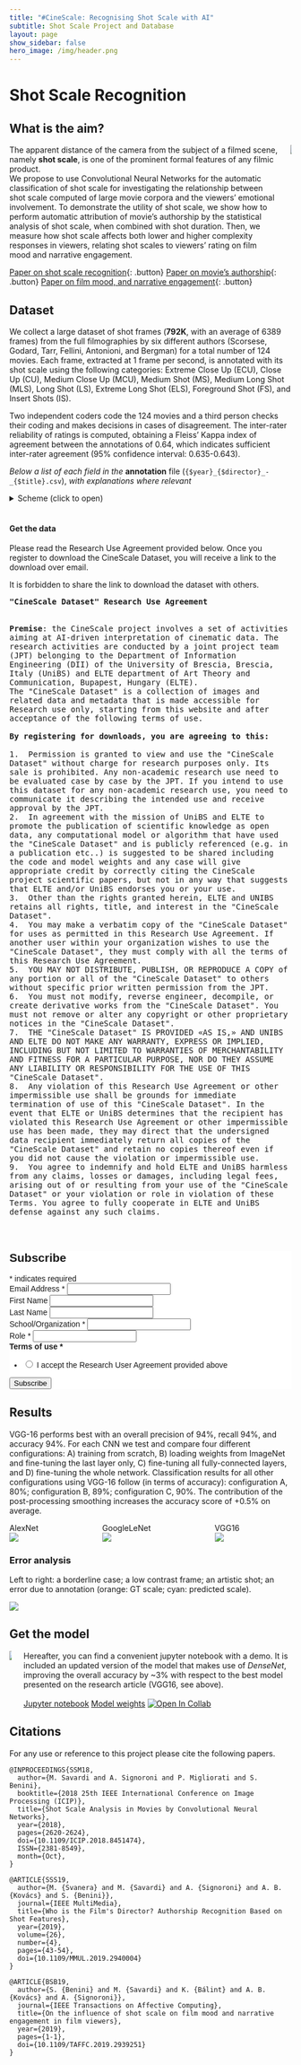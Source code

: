 ```yaml
---
title: "#CineScale: Recognising Shot Scale with AI"
subtitle: Shot Scale Project and Database
layout: page
show_sidebar: false
hero_image: /img/header.png
---
```


<!-- #region -->
# Shot Scale Recognition


## What is the aim?
<div class="columns is-mobile is-centered is-vcentered">
  <div class="column is-4">
    <span>The apparent distance of the camera from the subject of a filmed scene, namely <b>shot scale</b>, is one of the prominent formal features of any filmic product. <br/>
        We propose to use Convolutional Neural Networks for the automatic classification of shot scale for investigating the relationship between shot scale computed of large movie corpora and the viewers’ emotional involvement. To demonstrate the utility of shot scale, we show how to perform automatic attribution of movie’s authorship by the statistical analysis of shot scale, when combined with shot duration. Then, we measure how shot scale affects both lower and higher complexity responses in viewers, relating shot scales to viewers’ rating on film mood and narrative engagement.
      </span>
  </div>
  <div class="column">
    <img src="/img/shottype.jpg">
  </div>
</div>

[Paper on shot scale recognition](https://ieeexplore.ieee.org/document/8451474){: .button}
[Paper on movie’s authorship](https://ieeexplore.ieee.org/document/8826335){: .button}
[Paper on film mood, and narrative engagement](https://ieeexplore.ieee.org/document/8822965){: .button}



<!-- #endregion -->

## Dataset

<!-- #region -->
We collect a large dataset of shot frames (<b>792K</b>, with an average of 6389 frames) from the full filmographies by six different authors (Scorsese, Godard, Tarr, Fellini, Antonioni, and Bergman) for a total number of 124 movies. Each frame, extracted at 1 frame per second, is annotated with its shot scale using the following categories: Extreme Close Up (ECU), Close Up (CU), Medium Close Up (MCU), Medium Shot (MS), Medium Long Shot (MLS), Long Shot (LS), Extreme Long Shot (ELS), Foreground Shot (FS), and Insert Shots (IS).

Two independent coders code the 124 movies and a third person checks their coding and makes decisions in cases of disagreement. The inter-rater reliability of ratings is computed, obtaining a Fleiss’ Kappa index of agreement between the annotations of 0.64, which indicates sufficient inter-rater agreement (95% confidence interval: 0.635-0.643).

*Below a list of each field in the* **annotation** file (`{$year}_{$director}_-_{$title}.csv`), *with explanations where relevant*
<details>
 <summary>Scheme (click to open)</summary>
    <table>
  <thead>
    <tr>
      <th>Attribute</th>
      <th>Description</th>
    </tr>
  </thead>
  <tbody>
    <tr>
      <td>time</td>
      <td>Time from the movie beginning</td>
    </tr>
    <tr>
      <td>shotscale</td>
      <td>Shot scale class, see next table </td>
    </tr>
  </tbody>    
    </table>
​    

 <table>
  <thead>
    <tr>
      <th>Code</th>
      <th>Abbreviation</th>
      <th>Class</th>
    </tr>
  </thead>
  <tbody>
    <tr>
      <td>0</td>
      <td>FS</td>
      <td>Foreground Shot</td>
    </tr>
    <tr>
      <td>1</td>
      <td>ECU</td>
      <td>Extreme Close Up</td>
    </tr>
    <tr>
      <td>2</td>
      <td>CU</td>
      <td>Close Up</td>
    </tr>
    <tr>
      <td>3</td>
      <td>MCU</td>
      <td>Medium Close Up</td>
    </tr>
    <tr>
      <td>4</td>
      <td>MS</td>
      <td>Medium Shot</td>
    </tr>
    <tr>
      <td>5</td>
      <td>MLS</td>
      <td>Medium Long Shot</td>
    </tr>
    <tr>
      <td>6</td>
      <td>LS</td>
      <td>Long Shot</td>
    </tr>
    <tr>
      <td>7</td>
      <td>ELS</td>
      <td>Extreme Long Shot</td>
    </tr>
    <tr>
      <td>8</td>
      <td>IS</td>
      <td>Insert Shots</td>
    </tr>
    <tr>
      <td>9</td>
      <td>NA</td>
      <td>Not available</td>
    </tr>
  </tbody>    
 </table>
</details>
<br />
<!-- #endregion -->

<!-- #region -->
<section class="showcase">
    <div class="showcase-content">
    <h4 id="get-the-data">Get the data</h4>

Please read the Research Use Agreement provided below. Once you register to download the CineScale Dataset, you will receive a link to the download over email. 
        
It is forbidden to share the link to download the dataset with others.

<pre class="highlight" style="white-space: pre-wrap">
<b>"CineScale Dataset" Research Use Agreement</b>

<div style="text-align: left">
<b>Premise</b>: the CineScale project involves a set of activities aiming at AI-driven interpretation of cinematic data. The research activities are conducted by a joint project team (JPT) belonging to the Department of Information  Engineering (DII) of the University of Brescia, Brescia, Italy (UniBS) and ELTE department of Art Theory and Communication, Bupapest, Hungary (ELTE).
The "CineScale Dataset" is a collection of images and related data and metadata that is made accessible for Research use only, starting from this website and after acceptance of the following terms of use. 

<b>By registering for downloads, you are agreeing to this:</b>

1.	Permission is granted to view and use the "CineScale Dataset" without charge for research purposes only. Its sale is prohibited. Any non-academic research use need to be evaluated case by case by the JPT. If you intend to use this dataset for any non-academic research use, you need to communicate it describing the intended use and receive approval by the JPT.
2.	In agreement with the mission of UniBS and ELTE to promote the publication of scientific knowledge as open data, any computational model or algorithm that have used the "CineScale Dataset" and is publicly referenced (e.g. in a publication etc..) is suggested to be shared including the code and model weights and any case will give appropriate credit by correctly citing the CineScale project scientific papers, but not in any way that suggests that ELTE and/or UniBS endorses you or your use.
3.	Other than the rights granted herein, ELTE and UNIBS retains all rights, title, and interest in the "CineScale Dataset".
4.	You may make a verbatim copy of the "CineScale Dataset" for uses as permitted in this Research Use Agreement. If another user within your organization wishes to use the "CineScale Dataset", they must comply with all the terms of this Research Use Agreement.
5.	YOU MAY NOT DISTRIBUTE, PUBLISH, OR REPRODUCE A COPY of any portion or all of the "CineScale Dataset" to others without specific prior written permission from the JPT.
6.	You must not modify, reverse engineer, decompile, or create derivative works from the "CineScale Dataset". You must not remove or alter any copyright or other proprietary notices in the "CineScale Dataset".
7.	THE "CineScale Dataset" IS PROVIDED «AS IS,» AND UNIBS AND ELTE DO NOT MAKE ANY WARRANTY, EXPRESS OR IMPLIED, INCLUDING BUT NOT LIMITED TO WARRANTIES OF MERCHANTABILITY AND FITNESS FOR A PARTICULAR PURPOSE, NOR DO THEY ASSUME ANY LIABILITY OR RESPONSIBILITY FOR THE USE OF THIS "CineScale Dataset".
8.	Any violation of this Research Use Agreement or other impermissible use shall be grounds for immediate termination of use of this "CineScale Dataset". In the event that ELTE or UniBS determines that the recipient has violated this Research Use Agreement or other impermissible use has been made, they may direct that the undersigned data recipient immediately return all copies of the "CineScale Dataset" and retain no copies thereof even if you did not cause the violation or impermissible use.
9.	You agree to indemnify and hold ELTE and UniBS harmless from any claims, losses or damages, including legal fees, arising out of or resulting from your use of the "CineScale Dataset" or your violation or role in violation of these Terms. You agree to fully cooperate in ELTE and UniBS defense against any such claims.
</div>

</pre>


<!-- Begin Mailchimp Signup Form -->
<link href="//cdn-images.mailchimp.com/embedcode/classic-10_7.css" rel="stylesheet" type="text/css">
<style type="text/css">
	#mc_embed_signup{background:#fff; clear:left; font:14px Helvetica,Arial,sans-serif; }
	/* Add your own Mailchimp form style overrides in your site stylesheet or in this style block.
	   We recommend moving this block and the preceding CSS link to the HEAD of your HTML file. */
</style>
<div id="mc_embed_signup">
<form action="https://gmail.us2.list-manage.com/subscribe/post?u=e48e43990a072daed947d11cf&amp;id=609f59ff7f" method="post" id="mc-embedded-subscribe-form" name="mc-embedded-subscribe-form" class="validate" target="_blank" novalidate>
    <div id="mc_embed_signup_scroll">
	<h2>Subscribe</h2>
<div class="indicates-required"><span class="asterisk">*</span> indicates required</div>
<div class="mc-field-group">
	<label for="mce-EMAIL">Email Address  <span class="asterisk">*</span>
</label>
	<input type="email" value="" name="EMAIL" class="required email" id="mce-EMAIL">
</div>
<div class="mc-field-group">
	<label for="mce-FNAME">First Name </label>
	<input type="text" value="" name="FNAME" class="" id="mce-FNAME">
</div>
<div class="mc-field-group">
	<label for="mce-LNAME">Last Name </label>
	<input type="text" value="" name="LNAME" class="" id="mce-LNAME">
</div>
<div class="mc-field-group">
	<label for="mce-SCHOOL">School/Organization  <span class="asterisk">*</span>
</label>
	<input type="text" value="" name="SCHOOL" class="required" id="mce-SCHOOL">
</div>
<div class="mc-field-group">
	<label for="mce-ROLE">Role  <span class="asterisk">*</span>
</label>
	<input type="text" value="" name="ROLE" class="required" id="mce-ROLE">
</div>
<div class="mc-field-group input-group">
    <strong>Terms of use  <span class="asterisk">*</span>
</strong>
    <ul><li><input type="radio" value="I accept the Research User Agreement provided above" name="TERMS" id="mce-TERMS-0"><label for="mce-TERMS-0"> I accept the Research User Agreement provided above</label></li>
</ul>
</div>
	<div id="mce-responses" class="clear">
		<div class="response" id="mce-error-response" style="display:none"></div>
		<div class="response" id="mce-success-response" style="display:none"></div>
	</div>    <!-- real people should not fill this in and expect good things - do not remove this or risk form bot signups-->
    <div style="position: absolute; left: -5000px;" aria-hidden="true"><input type="text" name="b_e48e43990a072daed947d11cf_609f59ff7f" tabindex="-1" value=""></div>
    <div class="clear"><input type="submit" value="Subscribe" name="subscribe" id="mc-embedded-subscribe" class="button"></div>
    </div>
</form>
</div>
<script type='text/javascript' src='//s3.amazonaws.com/downloads.mailchimp.com/js/mc-validate.js'></script><script type='text/javascript'>(function($) {window.fnames = new Array(); window.ftypes = new Array();fnames[0]='EMAIL';ftypes[0]='email';fnames[1]='FNAME';ftypes[1]='text';fnames[2]='LNAME';ftypes[2]='text';fnames[3]='SCHOOL';ftypes[3]='text';fnames[4]='ROLE';ftypes[4]='text';fnames[5]='TERMS';ftypes[5]='radio';}(jQuery));var $mcj = jQuery.noConflict(true);</script>
<!--End mc_embed_signup--></div>
</section>
<!-- #endregion -->

<!-- #region -->
## Results

VGG-16 performs best with an overall precision of 94%, recall 94%, and accuracy 94%. 
For each CNN we test and compare four different configurations: A) training from scratch, B) loading weights from ImageNet and fine-tuning the last layer only, C) fine-tuning all fully-connected layers, and D) fine-tuning the whole network. 
Classification results for all other configurations using VGG-16 follow (in terms of accuracy): configuration A, 80%; configuration B, 89%; configuration C, 90%. The contribution of the post-processing smoothing increases the accuracy score of +0.5% on average. 

<div class="columns is-mobile is-centered is-vcentered">
  <div class="column is-3">
      AlexNet<br/>
      <img src="/img/alex-4.png">
  </div>
  <div class="column is-3">
      GoogleLeNet<br/>
      <img src="/img/google-4.png">
  </div>
  <div class="column is-3">
      VGG16<br/>
      <img src="/img/vgg-4v2.png">
  </div>
</div>


### Error analysis
Left to right: a borderline case; a low contrast frame; an artistic shot; an error due to annotation (orange: GT scale; cyan: predicted scale). 
<div class="columns is-mobile is-centered is-vcentered">
  <div class="column is-6">
    <img src="/img/errors.jpg">
  </div>
</div>
<!-- #endregion -->

## Get the model

<div class="columns is-mobile is-centered is-vcentered">
  <div class="column is-5">
      <img src="/img/arch.png">
  </div>
  <div class="column">
    <span>
        Hereafter, you can find a convenient jupyter notebook with a demo. It is included an updated version of the model that makes use of <i>DenseNet</i>, improving the overall accuracy by ~3% with respect to the best model presented on the research article (VGG16, see above). <br /><br />
        <a href="https://cinescale.github.io/examples/ShotScale-test.ipynb" class="button is-primary is-outlined is-medium">Jupyter notebook</a>
        <a href="https://cinescale.github.io/examples/model_shotscale_967.h5" class="button is-info is-outlined is-medium">Model weights</a>
        <a href="https://colab.research.google.com/github/CineScale/CineScale.github.io/blob/master/model/Demo_ShotScale_Cinescale.ipynb"><img src="https://colab.research.google.com/assets/colab-badge.svg" alt="Open In Collab" class="button is-primary is-outlined is-medium"></a>
    </span>
  </div>
</div>


## Citations

For any use or reference to this project please cite the following papers.

```
@INPROCEEDINGS{SSM18, 
  author={M. Savardi and A. Signoroni and P. Migliorati and S. Benini}, 
  booktitle={2018 25th IEEE International Conference on Image Processing (ICIP)}, 
  title={Shot Scale Analysis in Movies by Convolutional Neural Networks}, 
  year={2018}, 
  pages={2620-2624}, 
  doi={10.1109/ICIP.2018.8451474}, 
  ISSN={2381-8549}, 
  month={Oct},
}

@ARTICLE{SSS19,
  author={M. {Svanera} and M. {Savardi} and A. {Signoroni} and A. B. {Kovács} and S. {Benini}},
  journal={IEEE MultiMedia}, 
  title={Who is the Film's Director? Authorship Recognition Based on Shot Features}, 
  year={2019},
  volume={26},
  number={4},
  pages={43-54},
  doi={10.1109/MMUL.2019.2940004}
}

@ARTICLE{BSB19,
  author={S. {Benini} and M. {Savardi} and K. {Bálint} and A. B. {Kovács} and A. {Signoroni}},
  journal={IEEE Transactions on Affective Computing}, 
  title={On the influence of shot scale on film mood and narrative engagement in film viewers}, 
  year={2019},
  pages={1-1},
  doi={10.1109/TAFFC.2019.2939251}
}
  
```

